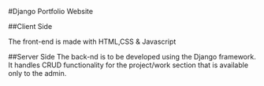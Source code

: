 #Django Portfolio Website

##Client Side

The front-end is made with HTML,CSS & Javascript

##Server Side
The back-nd is to be developed using the Django framework.
It handles CRUD functionality for the project/work section that is available only to the admin.
